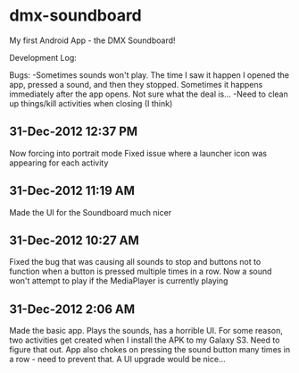 dmx-soundboard
==============

My first Android App - the DMX Soundboard!

Development Log:

Bugs:
-Sometimes sounds won't play. The time I saw it happen I opened the app, pressed a sound, and then they stopped. Sometimes it happens immediately after the app opens. Not sure what the deal is...
-Need to clean up things/kill activities when closing (I think)


31-Dec-2012 12:37 PM
------------
Now forcing into portrait mode
Fixed issue where a launcher icon was appearing for each activity

31-Dec-2012 11:19 AM
-------------
Made the UI for the Soundboard much nicer

31-Dec-2012 10:27 AM
-------------
Fixed the bug that was causing all sounds to stop and buttons not to function when a button is pressed multiple times in a row. Now a sound won't attempt to play if the MediaPlayer is currently playing

31-Dec-2012 2:06 AM
-------------
Made the basic app. Plays the sounds, has a horrible UI. For some reason, two activities get created when I install the APK to my Galaxy S3. Need to figure that out. App also chokes on pressing the sound button many times in a row - need to prevent that. A UI upgrade would be nice...
